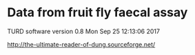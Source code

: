 # Data from fruit fly faecal assay

TURD software version 0.8
Mon Sep 25 12:13:06 2017

http://the-ultimate-reader-of-dung.sourceforge.net/


